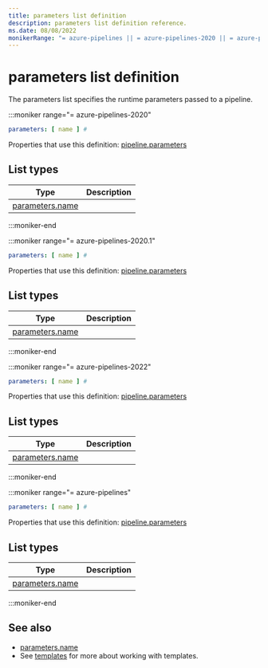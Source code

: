 ```yaml
---
title: parameters list definition
description: parameters list definition reference.
ms.date: 08/08/2022
monikerRange: "= azure-pipelines || = azure-pipelines-2020 || = azure-pipelines-2020.1 || = azure-pipelines-2022"
---
```


# parameters list definition


The parameters list specifies the runtime parameters passed to a pipeline.


:::moniker range="= azure-pipelines-2020"

<!-- :::api-definition signature="pipelineTemplateParameters[pipelineTemplateParameter]" version="azure-pipelines-2020"::: -->

```yaml
parameters: [ name ] # 
```


Properties that use this definition: [pipeline.parameters](pipeline.md)

## List types

| Type     | Description |
|----------|-------------|
| [parameters.name](parameters-name.md) |  |

<!-- :::api-definition-end::: -->

:::moniker-end

:::moniker range="= azure-pipelines-2020.1"

<!-- :::api-definition signature="pipelineTemplateParameters[pipelineTemplateParameter]" version="azure-pipelines-2020.1"::: -->

```yaml
parameters: [ name ] # 
```


Properties that use this definition: [pipeline.parameters](pipeline.md)

## List types

| Type     | Description |
|----------|-------------|
| [parameters.name](parameters-name.md) |  |

<!-- :::api-definition-end::: -->

:::moniker-end

:::moniker range="= azure-pipelines-2022"

<!-- :::api-definition signature="pipelineTemplateParameters[pipelineTemplateParameter]" version="azure-pipelines-2022"::: -->

```yaml
parameters: [ name ] # 
```


Properties that use this definition: [pipeline.parameters](pipeline.md)

## List types

| Type     | Description |
|----------|-------------|
| [parameters.name](parameters-name.md) |  |

<!-- :::api-definition-end::: -->

:::moniker-end

:::moniker range="= azure-pipelines"

<!-- :::api-definition signature="pipelineTemplateParameters[pipelineTemplateParameter]" version="azure-pipelines"::: -->

```yaml
parameters: [ name ] # 
```


Properties that use this definition: [pipeline.parameters](pipeline.md)

## List types

| Type     | Description |
|----------|-------------|
| [parameters.name](parameters-name.md) |  |

<!-- :::api-definition-end::: -->

:::moniker-end


<!-- Remarks -->


<!-- Examples -->


## See also

- [parameters.name](parameters.md)
- See [templates](/azure/devops/pipelines/process/templates) for more about working with templates.
